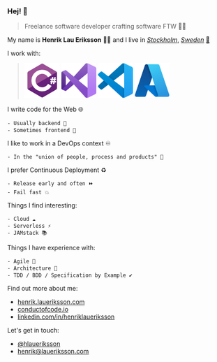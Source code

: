 ### Hej! 👋

> Freelance software developer crafting software FTW 👨‍💻

My name is **Henrik Lau Eriksson** 👨‍🦰 and I live in [_Stockholm_](https://www.visitstockholm.com), [_Sweden_](https://sweden.se) [📌](https://goo.gl/maps/covF4kkUiPC2)

I work with:

><code><img height="80" src="https://raw.githubusercontent.com/devicons/devicon/master/icons/csharp/csharp-original.svg"></code>
><code><img height="80" src="https://raw.githubusercontent.com/devicons/devicon/master/icons/visualstudio/visualstudio-original.svg"></code>
><code><img height="80" src="https://raw.githubusercontent.com/devicons/devicon/master/icons/vscode/vscode-original.svg"></code>
><code><img height="80" src="https://raw.githubusercontent.com/devicons/devicon/master/icons/azure/azure-original.svg"></code>

I write code for the Web 🌐

```
- Usually backend 🐴
- Sometimes frontend 🦄
```

I like to work in a DevOps context ♾️

```
- In the "union of people, process and products" 💬
```

I prefer Continuous Deployment ♻️

```
- Release early and often ⏩
- Fail fast 💥
```

Things I find interesting:

```
- Cloud ☁
- Serverless ⚡
- JAMstack 📚
```

Things I have experience with:

```
- Agile 🐒
- Architecture 📐
- TDD / BDD / Specification by Example ✔️
```

Find out more about me:

- [henrik.laueriksson.com](https://henrik.laueriksson.com)
- [conductofcode.io](https://conductofcode.io)
- [linkedin.com/in/henriklaueriksson](https://www.linkedin.com/in/henriklaueriksson)

Let's get in touch:

- [@hlaueriksson](https://twitter.com/hlaueriksson)
- [henrik@laueriksson.com](mailto:henrik@laueriksson.com)
